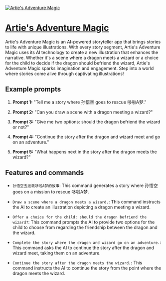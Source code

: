[![Artie's Adventure Magic](https://files.oaiusercontent.com/file-KaNM2v7h3fooSAHi1dFBcInN?se=2123-10-17T15%3A09%3A36Z&sp=r&sv=2021-08-06&sr=b&rscc=max-age%3D31536000%2C%20immutable&rscd=attachment%3B%20filename%3D3a955eb8-c566-4cb3-aa9a-78ab9c424cb7.png&sig=omOSSlTeVTHRKzelC3pc%2B4/shQH0AclJ6w7jKXT9F%2BY%3D)](https://chat.openai.com/g/g-nHE5NrELQ-artie-s-adventure-magic)

# [Artie's Adventure Magic](https://chat.openai.com/g/g-nHE5NrELQ-artie-s-adventure-magic)

Artie's Adventure Magic is an AI-powered storyteller app that brings stories to life with unique illustrations. With every story segment, Artie's Adventure Magic uses its AI technology to create a new illustration that enhances the narrative. Whether it's a scene where a dragon meets a wizard or a choice for the child to decide if the dragon should befriend the wizard, Artie's Adventure Magic sparks imagination and engagement. Step into a world where stories come alive through captivating illustrations!

## Example prompts

1. **Prompt 1:** "Tell me a story where 孙悟空 goes to rescue 哆啦A梦."

2. **Prompt 2:** "Can you draw a scene with a dragon meeting a wizard?"

3. **Prompt 3:** "Give me two options: should the dragon befriend the wizard or not?"

4. **Prompt 4:** "Continue the story after the dragon and wizard meet and go on an adventure."

5. **Prompt 5:** "What happens next in the story after the dragon meets the wizard?"

## Features and commands

- `孙悟空去拯救哆啦A梦的故事`: This command generates a story where 孙悟空 goes on a mission to rescue 哆啦A梦.

- `Draw a scene where a dragon meets a wizard.`: This command instructs the AI to create an illustration depicting a dragon meeting a wizard.

- `Offer a choice for the child: should the dragon befriend the wizard?`: This command prompts the AI to provide two options for the child to choose from regarding the friendship between the dragon and the wizard.

- `Complete the story where the dragon and wizard go on an adventure.`: This command asks the AI to continue the story after the dragon and wizard meet, taking them on an adventure.

- `Continue the story after the dragon meets the wizard.`: This command instructs the AI to continue the story from the point where the dragon meets the wizard.